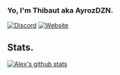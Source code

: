 ### Yo, I'm Thibaut aka AyrozDZN.

[![Discord](https://discord.com/api/guilds/743787965590929598/widget.png)](https://discord.gg/rtPazUX) [<img alt = "Website" src = "https://img.shields.io/badge/-Website-9745f5"/>](https://www.ayrozdzn.ga)  

## Stats.

[![Alex's github stats](https://github-readme-stats.vercel.app/api?username=AyrozDZN&show_icons=true&theme=midnight-purple&count_private=false)](https://www.ayrozdzn.ga/)
